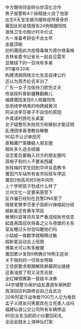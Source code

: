 中方期待同金砖伙伴深化合作  
男子报警称4个妖精放火烧了他家  
出生6天宝宝被月嫂摔成颅骨骨折  
莆田此轮疫情报告24例核酸阳性  
液体卫生巾倒计时半价试  
大一准备考研会不会太早  
金晨顶碗  
初判莆田此次疫情毒株为德尔塔毒株  
吉林省委书记省长一起会见雷军  
显微镜下的一百块有多美  
911事件20年  
构建清朗网络文化生态自律公约  
还以为周杰伦去军训了  
广东一女子当街持刀砍伤丈夫  
佟丽娅科普新疆舞翻腕儿  
福建莆田发现6人核酸阳性  
张雨绮李柄熹的吻跨越黄河  
阿朵谈李莎旻子不自信的原因  
许嵩请村民吃长桌宴  
女子疑整形失败院方称解剖才能证明  
乱港团体香港教协解散  
90后不认识单田芳  
皮箱藏尸案嫌疑人朋友圈  
相处多久适合结婚  
谈恋爱后要融入对方的朋友圈吗  
耳根子软的人不要来西藏  
张桂梅的学生回到华坪女高教书  
莆田汽车站所有省市际班车停运  
莆田2地高风险5地中风险  
上个学把孩子愁成什么样了  
兰州文化一定要来感受下  
反诈骗已经刻在民警DNA里了  
隔壁老樊李莎旻子因即兴弹唱起分歧  
超新星还有赛车项目  
微博抖音等将共享严重违规账号信息  
起底美国冠状病毒之父与德堡的关系  
室友睡过头你会叫醒他们吗  
小姑娘一做数学就眼睛过敏  
超新星运动会上班图  
博美犬可以有多敏捷  
莆田累计发现6例确诊18例无症状  
关于我妈的一切母女特辑  
工信部要求限期解除屏蔽网址链接  
这香油放了但又没完全放  
全红婵预赛第一晋级半决赛  
44岁辅警为保护战友遭遇车祸殉职  
周深回应利路修说自己会武功  
20年阿富汗战争致1100万人沦为难民  
孟子义朋友问男嘉宾在立完美人设吗  
福建仙游公交公司所有车辆停运  
80后女友当奶奶小伙要回彩礼  
全运会跳水上演神仙打架  
